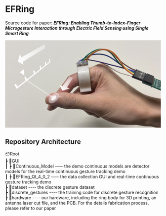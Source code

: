 # EFRing
Source code for paper: ***EFRing: Enabling Thumb-to-Index-Finger Microgesture Interaction through Electric Field Sensing using Single Smart Ring***

![EFRing](Images/efring.jpg)


## Repository Architecture

📦Root<br/>
 ┣ 📂GUI<br/>
 ┃ ┣ 📂Continuous_Model     ---- the demo continuous models are detector models for the real-time continuous gesture tracking demo<br/>
 ┃ ┣ 📂EFRing_Qt_4_0_2      ---- the data collection GUI and real-time continuous gesture tracking demo<br/>
 ┣ 📂dataset                ---- the discrete gesture dataset<br/>
 ┣ 📂discrete_gestures      ---- the training code for discrete gesture recognition<br/>
 ┣ 📂hardware               ---- our hardware, including the ring body for 3D printing, an antenna laser cut file, and the PCB. For the details fabrication process, please refer to our paper<br/>